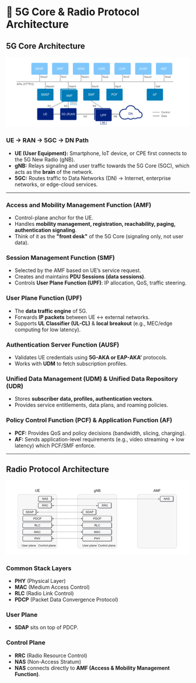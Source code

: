 # 📡 5G Core & Radio Protocol Architecture  

## 5G Core Architecture  

![5G Core Architecture](5GArchitecture.png)  

### UE → RAN → 5GC → DN Path  
- **UE (User Equipment):** Smartphone, IoT device, or CPE first connects to the 5G New Radio (gNB).  
- **gNB:** Relays signaling and user traffic towards the 5G Core (5GC), which acts as the **brain** of the network.  
- **5GC:** Routes traffic to Data Networks (DN) → Internet, enterprise networks, or edge-cloud services.  

---

### Access and Mobility Management Function (AMF)  
- Control-plane anchor for the UE.  
- Handles **mobility management, registration, reachability, paging, authentication signaling**.  
- Think of it as the **"front desk"** of the 5G Core (signaling only, not user data).  

### Session Management Function (SMF)  
- Selected by the AMF based on UE’s service request.  
- Creates and maintains **PDU Sessions (data sessions)**.  
- Controls **User Plane Function (UPF)**: IP allocation, QoS, traffic steering.  

### User Plane Function (UPF)  
- The **data traffic engine** of 5G.  
- Forwards **IP packets** between UE ↔ external networks.  
- Supports **UL Classifier (UL-CL)** & **local breakout** (e.g., MEC/edge computing for low latency).  

### Authentication Server Function (AUSF)  
- Validates UE credentials using **5G-AKA or EAP-AKA’** protocols.  
- Works with **UDM** to fetch subscription profiles.  

### Unified Data Management (UDM) & Unified Data Repository (UDR)  
- Stores **subscriber data, profiles, authentication vectors**.  
- Provides service entitlements, data plans, and roaming policies.  

### Policy Control Function (PCF) & Application Function (AF)  
- **PCF:** Provides QoS and policy decisions (bandwidth, slicing, charging).  
- **AF:** Sends application-level requirements (e.g., video streaming → low latency) which PCF/SMF enforce.  

---

## Radio Protocol Architecture  

![Radio Protocol Architecture](RADIO%20PROTOCOL%20ARCHITECTURE.png)  

### Common Stack Layers  
- **PHY** (Physical Layer)  
- **MAC** (Medium Access Control)  
- **RLC** (Radio Link Control)  
- **PDCP** (Packet Data Convergence Protocol)  

### User Plane  
- **SDAP** sits on top of PDCP.  

### Control Plane  
- **RRC** (Radio Resource Control)  
- **NAS** (Non-Access Stratum)  
- **NAS** connects directly to **AMF (Access & Mobility Management Function)**.  



